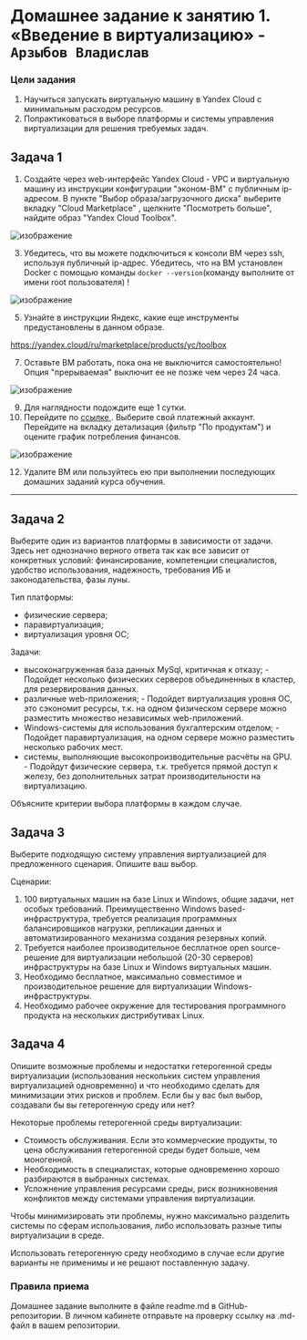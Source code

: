 # Домашнее задание к занятию 1.  «Введение в виртуализацию»  - `Арзыбов Владислав`


### Цели задания
1. Научиться запускать виртуальную машину в Yandex Cloud с минимальным расходом ресурсов.
2. Попрактиковаться в выборе платформы  и системы управления виртуализации для решения требуемых задач.

   
## Задача 1

1. Создайте через web-интерфейс Yandex Cloud - VPC и виртуальную машину из инструкции конфигурации "эконом-ВМ" с публичным ip-адресом. В пункте "Выбор образа/загрузочного диска" выберите вкладку "Cloud Marketplace" , щелкните "Посмотреть больше", найдите образ "Yandex Cloud Toolbox".

![изображение](https://github.com/user-attachments/assets/cdae7cfd-3cae-4abc-be4a-a2ac0e45f50c)

3. Убедитесь, что вы можете подключиться к консоли ВМ через ssh, используя публичный ip-адрес. Убедитесь, что на ВМ установлен Docker с помощью команды ```docker --version```(команду выполните от имени root пользователя) !

![изображение](https://github.com/user-attachments/assets/f7f44838-7297-446c-a699-d95c21e268ee)

5. Узнайте в инструкции Яндекс, какие еще инструменты предустановлены в данном образе.

https://yandex.cloud/ru/marketplace/products/yc/toolbox

7. Оставьте ВМ работать, пока она не выключится самостоятельно! Опция "прерываемая" выключит ее не позже чем через 24 часа.

![изображение](https://github.com/user-attachments/assets/bf451bf3-672d-4d80-92a2-da506356b6e9)

9. Для наглядности подождите еще 1 сутки.
10. Перейдите по [ссылке ](https://console.cloud.yandex.ru/billing?section=accounts). Выберите свой платежный аккаунт. Перейдите на вкладку детализация (фильтр "По продуктам") и оцените график потребления финансов.

![изображение](https://github.com/user-attachments/assets/269fe698-e336-468e-82e6-415c65e75cc3)


12. Удалите ВМ или пользуйтесь ею при выполнении последующих домашних заданий курса обучения.

---


## Задача 2

Выберите один из вариантов платформы в зависимости от задачи. Здесь нет однозначно верного ответа так как все зависит от конкретных условий: финансирование, компетенции специалистов, удобство использования, надежность, требования ИБ и законодательства, фазы луны.

Тип платформы:

- физические сервера;
- паравиртуализация;
- виртуализация уровня ОС;

Задачи:

- высоконагруженная база данных MySql, критичная к отказу; - Подойдет несколько физических серверов объединенных в кластер, для резервирования данных.
- различные web-приложения; - Подойдет виртуализация уровня ОС, это сэкономит ресурсы, т.к. на  одном физическом сервере можно разместить множество независимых web-приложений.
- Windows-системы для использования бухгалтерским отделом; - Подойдет паравиртуализация, на одном сервере можно разместить несколько рабочих мест.
- системы, выполняющие высокопроизводительные расчёты на GPU. - Подойдут физические сервера, т.к. требуется прямой доступ к железу, без дополнительных затрат производительности на виртуализацию.

Объясните критерии выбора платформы в каждом случае.

## Задача 3

Выберите подходящую систему управления виртуализацией для предложенного сценария. Опишите ваш выбор.

Сценарии:

1. 100 виртуальных машин на базе Linux и Windows, общие задачи, нет особых требований. Преимущественно Windows based-инфраструктура, требуется реализация программных балансировщиков нагрузки, репликации данных и автоматизированного механизма создания резервных копий.
2. Требуется наиболее производительное бесплатное open source-решение для виртуализации небольшой (20-30 серверов) инфраструктуры на базе Linux и Windows виртуальных машин.
3. Необходимо бесплатное, максимально совместимое и производительное решение для виртуализации Windows-инфраструктуры.
4. Необходимо рабочее окружение для тестирования программного продукта на нескольких дистрибутивах Linux.

## Задача 4

Опишите возможные проблемы и недостатки гетерогенной среды виртуализации (использования нескольких систем управления виртуализацией одновременно) и что необходимо сделать для минимизации этих рисков и проблем. Если бы у вас был выбор, создавали бы вы гетерогенную среду или нет?

Некоторые проблемы гетерогенной среды виртуализации:

   - Стоимость обслуживания. Если это коммерческие продукты, то цена обслуживания гетерогенной среды будет больше, чем моногенной.
   - Необходимость в специалистах, которые одновременно хорошо разбираются в выбранных системах.
   - Усложнение управления ресурсами среды, риск возникновения конфликтов между системами управления виртуализации. 

Чтобы минимизировать эти проблемы, нужно максимально разделить системы по сферам использования, либо использовать разные типы виртуализации в среде.

Использовать гетерогенную среду необходимо в случае если другие варианты не применимы и не решают поставленную задачу.

### Правила приема

Домашнее задание выполните в файле readme.md в GitHub-репозитории. В личном кабинете отправьте на проверку ссылку на .md-файл в вашем репозитории.
